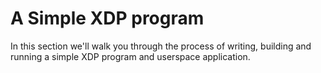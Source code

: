 # A Simple XDP program

In this section we'll walk you through the process of writing, building
and running a simple XDP program and userspace application.
